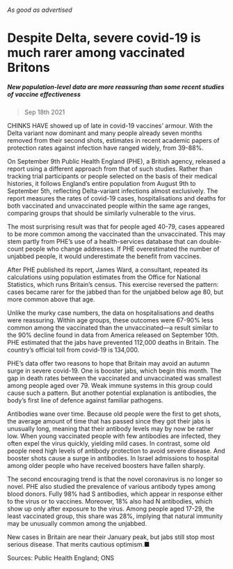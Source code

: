 ###### As good as advertised
# Despite Delta, severe covid-19 is much rarer among vaccinated Britons 
##### New population-level data are more reassuring than some recent studies of vaccine effectiveness 
> Sep 18th 2021 


CHINKS HAVE showed up of late in covid-19 vaccines’ armour. With the Delta variant now dominant and many people already seven months removed from their second shots, estimates in recent academic papers of protection rates against infection have ranged widely, from 39-88%.
On September 9th Public Health England (PHE), a British agency, released a report using a different approach from that of such studies. Rather than tracking trial participants or people selected on the basis of their medical histories, it follows England’s entire population from August 9th to September 5th, reflecting Delta-variant infections almost exclusively. The report measures the rates of covid-19 cases, hospitalisations and deaths for both vaccinated and unvaccinated people within the same age ranges, comparing groups that should be similarly vulnerable to the virus.

The most surprising result was that for people aged 40-79, cases appeared to be more common among the vaccinated than the unvaccinated. This may stem partly from PHE’s use of a health-services database that can double-count people who change addresses. If PHE overestimated the number of unjabbed people, it would underestimate the benefit from vaccines.
After PHE published its report, James Ward, a consultant, repeated its calculations using population estimates from the Office for National Statistics, which runs Britain’s census. This exercise reversed the pattern: cases became rarer for the jabbed than for the unjabbed below age 80, but more common above that age.
Unlike the murky case numbers, the data on hospitalisations and deaths were reassuring. Within age groups, these outcomes were 67-90% less common among the vaccinated than the unvaccinated—a result similar to the 90% decline found in data from America released on September 10th. PHE estimated that the jabs have prevented 112,000 deaths in Britain. The country’s official toll from covid-19 is 134,000.
PHE’s data offer two reasons to hope that Britain may avoid an autumn surge in severe covid-19. One is booster jabs, which begin this month. The gap in death rates between the vaccinated and unvaccinated was smallest among people aged over 79. Weak immune systems in this group could cause such a pattern. But another potential explanation is antibodies, the body’s first line of defence against familiar pathogens.
Antibodies wane over time. Because old people were the first to get shots, the average amount of time that has passed since they got their jabs is unusually long, meaning that their antibody levels may by now be rather low. When young vaccinated people with few antibodies are infected, they often expel the virus quickly, yielding mild cases. In contrast, some old people need high levels of antibody protection to avoid severe disease. And booster shots cause a surge in antibodies. In Israel admissions to hospital among older people who have received boosters have fallen sharply.


The second encouraging trend is that the novel coronavirus is no longer so novel. PHE also studied the prevalence of various antibody types among blood donors. Fully 98% had S antibodies, which appear in response either to the virus or to vaccines. Moreover, 18% also had N antibodies, which show up only after exposure to the virus. Among people aged 17-29, the least vaccinated group, this share was 28%, implying that natural immunity may be unusually common among the unjabbed.
New cases in Britain are near their January peak, but jabs still stop most serious disease. That merits cautious optimism.■
Sources: Public Health England; ONS

